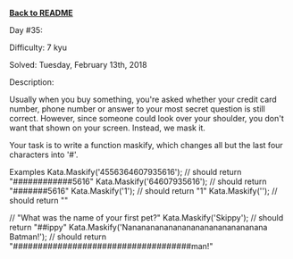 ﻿<a href=https://github.com/hlais/Kata---a---Day><b>Back to README</b><a>

Day #35: 

Difficulty: 7 kyu

Solved: Tuesday, February 13th, 2018

Description:

Usually when you buy something, you're asked whether your credit card number, phone number or answer to your most secret question is still correct. However, since someone could look over your shoulder, you don't want that shown on your screen. Instead, we mask it.

Your task is to write a function maskify, which changes all but the last four characters into '#'.

Examples
Kata.Maskify('4556364607935616'); // should return "############5616"
Kata.Maskify('64607935616');      // should return "#######5616"
Kata.Maskify('1');                // should return "1"
Kata.Maskify('');                 // should return ""

// "What was the name of your first pet?"
Kata.Maskify('Skippy');                                   // should return "##ippy"
Kata.Maskify('Nananananananananananananananana Batman!'); // should return "####################################man!"
